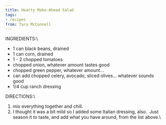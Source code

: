 ```yaml
---
title: Hearty Make-Ahead Salad
tags:
- recipes
from: Tara McConnell
---
```

INGREDIENTS:\

-   1 can black beans, drained
-   1 can corn, drained
-   1 - 2 chopped tomatoes
-   chopped onion, whatever amount tastes good
-   chopped green pepper, whatever amount\...
-   can add chopped celery, avocado, sliced olives\... whatever sounds good
-   1/4 cup ranch dressing

DIRECTIONS:\

1.  mix everything together and chill.
2.  I thought it was a bit mild so I added some Italian dressing, also.  Just season it to taste, and add what you have around, from the list above.\
